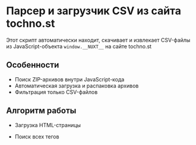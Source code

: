 # Парсер и загрузчик CSV из сайта tochno.st

Этот скрипт автоматически находит, скачивает и извлекает CSV-файлы из JavaScript-объекта `window.__NUXT__` на сайте tochno.st

## Особенности

- Поиск ZIP-архивов внутри JavaScript-кода
- Автоматическая загрузка и распаковка архивов
- Фильтрация только CSV-файлов


## Алгоритм работы
- Загрузка HTML-страницы

- Поиск всех тегов <script>

- Извлечение URL ZIP-архивов из window.__NUXT__

- Скачивание и распаковка архивов

- Фильтрация CSV-файлов

## Пример использования: 

### Шаг 1: 

- Вставляем ссылку и директорию папки в конфиг:

<img width="388" height="59" alt="image" src="https://github.com/user-attachments/assets/fa659f0b-4412-4d9d-9c27-67592265e197" />

### Шаг 2: 
- Запускаем программу, в терминале видим следующее:
<img width="1131" height="96" alt="image" src="https://github.com/user-attachments/assets/b74ebed5-7fed-42e3-9d1a-7d144250604f" />

### Шаг 3:
- После загрузки в терминале отобразится размер файла:
<img width="221" height="42" alt="image" src="https://github.com/user-attachments/assets/edf564db-de4b-447e-a19d-58423bb8fc9f" />

- Как видим, файл успешно скачался в указанную папку:
<img width="374" height="93" alt="image" src="https://github.com/user-attachments/assets/03b68d6f-96d5-4cf1-b194-668f7af04157" />



## TODO:
- парсинг каталога датасетов и выборочная загрузка множества датасетов

